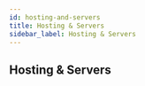 ```yaml
---
id: hosting-and-servers
title: Hosting & Servers
sidebar_label: Hosting & Servers
---
```


## Hosting & Servers
